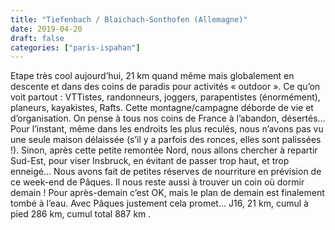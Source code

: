 ```yaml
---
title: "Tiefenbach / Blaichach-Sonthofen (Allemagne)"
date: 2019-04-20
draft: false
categories: ["paris-ispahan"]
---
```


Etape très cool aujourd’hui, 21 km quand même mais globalement en descente et dans des coins de paradis pour activités « outdoor ». Ce qu’on voit partout : VTTistes, randonneurs, joggers, parapentistes (énormément), planeurs, kayakistes, Rafts. Cette montagne/campagne déborde de vie et d’organisation. On pense à tous nos coins de France à l’abandon, désertés… Pour l’instant, même dans les endroits les plus reculés, nous n’avons pas vu une seule maison délaissée (s’il y a parfois des ronces, elles sont palissées !).
Sinon, après cette petite remontée Nord, nous allons chercher à repartir Sud-Est, pour viser Insbruck, en évitant de passer trop haut, et trop enneigé… Nous avons fait de petites réserves de nourriture en prévision de ce week-end de Pâques. Il nous reste aussi à trouver un coin où dormir demain ! Pour après-demain c’est OK, mais le plan de demain est finalement tombé à l’eau. Avec Pâques justement cela promet…
J16, 21 km, cumul à pied 286 km, cumul total 887 km
.

